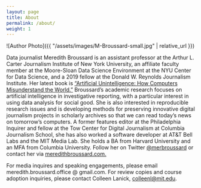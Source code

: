 ```yaml
---
layout: page
title: About
permalink: /about/
weight: 1
---
```

![Author Photo]({{ "/assets/images/M-Broussard-small.jpg" | relative_url }})

Data journalist Meredith Broussard is an assistant professor at the Arthur L. Carter Journalism Institute of New York University, an affiliate faculty member at the Moore-Sloan Data Science Environment at the NYU Center for Data Science, and a 2019 fellow at the Donald W. Reynolds Journalism Institute. Her latest book is [“Artificial Unintelligence: How Computers Misunderstand the World.”](https://www.amazon.com/Artificial-Unintelligence-Computers-Misunderstand-World/dp/0262038005) Broussard’s academic research focuses on artificial intelligence in investigative reporting, with a particular interest in using data analysis for social good. She is also interested in reproducible research issues and is developing methods for preserving innovative digital journalism projects in scholarly archives so that we can read today’s news on tomorrow’s computers. A former features editor at the Philadelphia Inquirer and fellow at the Tow Center for Digital Journalism at Columbia Journalism School, she has also worked a software developer at AT&T Bell Labs and the MIT Media Lab. She holds a BA from Harvard University and an MFA from Columbia University. 
Follow her on Twitter [@merbroussard](https://twitter.com/merbroussard) or contact her via [meredithbroussard.com.](http://meredithbroussard.com)

For media inquires and speaking engagements, please email meredith.broussard.office @ gmail.com.
For review copies and course adoption inquiries, please contact Colleen Lanick, colleenl@mit.edu. 

